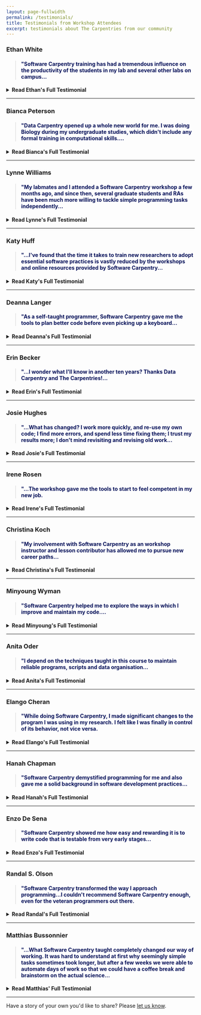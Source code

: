 ```yaml
---
layout: page-fullwidth
permalink: /testimonials/
title: Testimonials from Workshop Attendees
excerpt: testimonials about The Carpentries from our community
---
```


<h3>
    Ethan White
</h3>

> <h4 style="color:#071159">"Software Carpentry training has had a tremendous influence on the productivity of the students in my lab and several other labs on campus...

<details>
<summary>
<strong>Read Ethan's Full Testimonial</strong>
</summary>
Software Carpentry training has had a tremendous influence on the productivity of the students in my lab and several other labs on campus.It trained them to write code that works properly more quickly and to automate repetitive tasks that they used to spend hours on (now they spend minutes). In addition, we are now reusing code much more often, because the code is written in such a way that the students can remember what they did and other students can understand exactly how the code works. I can't recommend Software Carpentry strongly enough.</p>

<em>Ethan White's lab is part of an <a href="https://www.weecology.org/">interdisciplinary ecology research group</a> at the University of Florida.</em>
</details>

<hr>

<h3>
    Bianca Peterson
</h3>

> <h4 style="color:#071159">"Data Carpentry opened up a whole new world for me. I was doing Biology during my undergraduate studies, which didn't include any formal training in computational skills....

<details>
<summary>
<strong>Read Bianca's Full Testimonial</strong>
</summary>
Data Carpentry opened up a whole new world for me. I was doing Biology during my undergraduate studies, which didn't include any formal training in computational skills. Suddenly, I was drowning in big data during my postgrad and had no clue how to work with this type of data. Since attending my first Carpentry workshop, I have learned most of the tools taught by The Carpentries, qualified as an instructor, and have taught at five Data Carpentry workshops, as well as three one-day R workshops. Obviously, I am now very passionate about teaching these tools to researchers who find themselves in the same situation I did. I also feel confident and competent to analyze various types of data, which helped gain me a post-doctoral fellowship in Pharmaceutics.</p>

<em>Bianca Peterson is conducting kinetic analyses of extemporaneously compounded medicines at the Centre of Excellence for Pharmaceutical Sciences (Pharmacen), North-West University, South Africa.</em>
</details>

<hr>
<h3>
  Lynne Williams
</h3>

> <h4 style="color:#071159">"My labmates and I attended a Software Carpentry workshop a few months ago, and since then, several graduate students and RAs have been much more willing to tackle simple programming tasks independently...

<details>
<summary>
<strong>Read Lynne's Full Testimonial</strong>
</summary>
<p>My labmates and I attended a Software Carpentry workshop a few months ago,
  and since then, several graduate students and RAs have been much more willing
  to tackle simple programming tasks independently. We have also now implemented
  a version control repository in the lab: it has greatly reduced the number of
  files flying around and helped to ensure that everyone in the lab has the most
  up-to-date versions of all the code we routinely use. Its history mechanism
  also keeps us from having to manually document every change made or analysis
  done, which has greatly improved our ability to find information quickly.</p>
 <em>Lynne Williams studies the cognitive neuroscience of language development and develops statistical techniques to analyze large multivariate data sets.</em>
</details>

<hr>
<h3>
  Katy Huff
</h3>

> <h4 style="color:#071159">"...I've found that the time it takes to train new researchers to adopt essential software practices is vastly reduced by the workshops and online resources provided by Software Carpentry...

<details>
<summary>
<strong>Read Katy's Full Testimonial</strong>
</summary>
<p>As a nuclear engineer at the US national labs, the number of nuclear safety
  and performance codes I see which are practically untested, basically
  undocumented, and completely lacking in version control is alarming. New
  projects are starting to incorporate better practices, but over and over
  again, students and new staff members show up ready to implement advanced
  numerical methods but don't have a handle on version control. I've found that
  the time it takes to train new researchers to adopt essential software
  practices is vastly reduced by the workshops and online resources provided by
  Software Carpentry. By directing colleagues to the online lectures instead of
  teaching them individually to test and version control their code I've
  personally saved a great number of hours and they've been spared just as many
  false starts.</p>
 <em>Katy Huff is a post-doc in nuclear engineering at the University of California, Berkeley.</em>
</details>

<hr>
<h3>
  Deanna Langer
</h3>

> <h4 style="color:#071159">"As a self-taught programmer, Software Carpentry gave me the tools to plan better code before even picking up a keyboard...

<details>
<summary>
<strong>Read Deanna's Full Testimonial</strong>
</summary>
<p>As a self-taught programmer, Software Carpentry gave me the tools to plan
  better code before even picking up a keyboard&mdash;improving my ability to
  expand, re-use, and test what I develop. The result is a more reliable, better
  traceable product, and I have a better sense of what to look for when
  evaluating other tools.</p>
<em>Deanna Langer's PhD explored multi-parametric MRI for prostate cancer localization</em>
</details>

<hr>

<h3>
    Erin Becker
</h3>

> <h4 style="color:#071159">"...I wonder what I'll know in another ten years? Thanks Data Carpentry and The Carpentries!...

<details>
<summary>
<strong>Read Erin's Full Testimonial</strong>
</summary>
<p>Ten years ago, I made all my plots in Excel. I told a friend: <em>"I am not going to learn to code just to make pretty plots."</em> Now I am sitting downtown using <code>git</code> and coding up a storm in R. I wonder what I'll know in another ten years? Thanks Data Carpentry and The Carpentries!    </p>
  <em>Erin Becker is the Associate Director of The Carpentries</em>
</details>

  <hr>
  <h3>
    Josie Hughes
</h3>

> <h4 style="color:#071159">"...What has changed? I work more quickly, and re-use my own code; I find more errors, and spend less time fixing them; I trust my results more; I don't mind revisiting and revising old work...

<details>
<summary>
<strong>Read Josie's Full Testimonial</strong>
</summary>
<p>Armed with a single introductory C++ course, I did a master's degree and
    several years of consulting work on spatial simulation models before taking
    Software Carpentry. Long, slow, frustrating experience left me well prepared
    to appreciate this course. What has changed? I work more quickly, and re-use
    my own code; I find more errors, and spend less time fixing them; I trust my
    results more; I don't mind revisiting and revising old work; collaborators and
    potential employers are more impressed; and I'm happier.</p>
  <em>Josie Hughes develops models of mountain pine beetles and other outbreaking forest insects</em>
</details>

<hr>
<h3>
  Irene Rosen
</h3>

> <h4 style="color:#071159">"...The workshop gave me the tools to start to feel competent in my new job.

<details>
<summary>
<strong>Read Irene's Full Testimonial</strong>
</summary>
<p>I started working at the Space Science Lab last November
  focusing on QA for two satellite projects' flight software.
  While I have written and tested lots of software in the past, I
  was unfamiliar with Python which is the preferred language for
  software testing here at the lab.  The workshop gave me the
  tools to start to feel competent in my new job.</p>
 <em>Irene Rosen helps test satellite flight software at UC Berkeley</em>
</details>

<hr>
<h3>
  Christina Koch
</h3>

> <h4 style="color:#071159">"My involvement with Software Carpentry as an workshop instructor and lesson contributor has allowed me to pursue new career paths...

<details>
<summary>
<strong>Read Christina's Full Testimonial</strong>
</summary>
<p>
  My involvement with Software Carpentry as an workshop instructor
  and lesson contributor has allowed me to pursue new career paths; most
  notably, my current position at the University of Wisconsin, Madison.  
  As a Software Carpentry instructor, I gained valuable cross-discipline
  experience: communicating difficult concepts to non-experts, developing
  skills in computing tools, collaborating with a team, and demonstrating
  my commitment to better computing skills by volunteering my time.  My
  involvement with Software Carpentry also introduced me to a unique
  professional community of people who care about research and computing,
  which is typically not found in a single university/lab/office.  This
  community has introduced me to new ideas, tools, and job postings from
  off the beaten path.  
</p>
 <em>Christina Koch helps researchers at the University
  of Wisconsin, Madison, access and utilize large-scale computing
  resources to transform their research.  
</em>
</details>

<hr>
<h3>
  Minyoung Wyman
</h3>

> <h4 style="color:#071159">"Software Carpentry helped me to explore the ways in which I improve and maintain my code....

<details>
<summary>
<strong>Read Minyoung's Full Testimonial</strong>
</summary>
<p>Software Carpentry helped me to explore the ways in which I improve and
  maintain my code. This made it easier for me to look back upon my old work and
  adapt it for new purposes, thereby making my research progress more
  quickly. It has also let me ask types of questions that I previously had no
  ability to address.</p>
 <em>Minyoung Wyman studies the evolution of male and female differences using fruit flies as a model organism</em>
</details>

<hr>
<h3>
  Anita Oder
</h3>

> <h4 style="color:#071159">"I depend on the techniques taught in this course to maintain reliable programs, scripts and data organisation...

<details>
<summary>
<strong>Read Anita's Full Testimonial</strong>
</summary>
<p>I depend on the techniques taught in this course to maintain reliable
  programs, scripts and data organisation. The time management, revision
  control, debugging and testing strategies are absolutely essential to build
  and maintain my projects. The basic Unix, shell, and scripting skills save me
  significant time and effort every day. It's an invaluable resource for
  computational researchers.</p>
 <em>Anita Oder is helping develop a set of optimal experimental planning and analysis tools for neuroimaging research</em>
</details>

<hr>
<h3>
  Elango Cheran
</h3>

> <h4 style="color:#071159">"While doing Software Carpentry, I made significant changes to the program I was using in my research. I felt like I was finally in control of its behavior, not vice versa.

<details>
<summary>
<strong>Read Elango's Full Testimonial</strong>
</summary>
<p>While doing Software Carpentry, I made significant changes to the program I
  was using in my research. I felt like I was finally in control of its
  behavior, not vice versa. I still refer Software Carpentry to anyone new to
  programming, best practices, or even Python, especially if I have to work with
  that person.</p>
 <em>Elango Cheran's MSc thesis was on detecting structural variants from paired-end sequencing data</em>
</details>

<hr>
<h3>
  Hanah Chapman
</h3>

> <h4 style="color:#071159">"Software Carpentry demystified programming for me and also gave me a solid background in software development practices...

<details>
<summary>
<strong>Read Hanah's Full Testimonial</strong>
</summary>
<p>Like most psychology students, I got no formal training in computational
  methods during my undergrad or graduate program. This meant that I was
  effectively cut off from the tool I was using and pessimistic about my chances
  of ever mastering it. Software Carpentry demystified programming for me and
  also gave me a solid background in software development practices. I now use
  tools that I never would have considered before taking the course, and have
  even accepted a postdoc in a computation-heavy lab, which would have been out
  of the question. My only regret is that I wasn't able to take this course
  earlier in my degree!</p>
 <em>Hanah Chapman studies the evolutionary psychology and cognitive neuroscience of human emotion</em>
</details>

<hr>
<h3>
  Enzo De Sena
</h3>

> <h4 style="color:#071159">"Software Carpentry showed me how easy and rewarding it is to write code that is testable from very early stages...

<details>
<summary>
<strong>Read Enzo's Full Testimonial</strong>
</summary>
<p>Deadline after deadline: research life is as simple as that. As a
  consequence, research software is too often written in a rush. How many of you
  have faced that little, tricky, hidden bug a few days before submission? If
  you did, you also know that feeling of mistrust of your code. Software
  Carpentry showed me how easy and rewarding it is to write code that is
  testable from very early stages: write a little function, and immediately
  check whether simple examples yield the results you expect. And while
  Subversion repositories are not so easy to set up, once they are working, it's
  like having a perfect lab assistant to tell you what is going on at any
  time.</p>
 <em>Enzo De Sena builds physical and acoustic models of surround sound</em>
</details>

<hr>
<h3>
  Randal S. Olson
</h3>

> <h4 style="color:#071159">"Software Carpentry transformed the way I approach programming...I couldn't recommend Software Carpentry enough, even for the veteran programmers out there.

<details>
<summary>
<strong>Read Randal's Full Testimonial</strong>
</summary>
<p>Before I attended the Software Carpentry workshop, I honestly didn't think
  I'd pick up anything useful other than a few minor tips and tricks because I
  had been programming for over 6 years at that point. Much to my surprise,
  Software Carpentry transformed the way I approach programming. I learned how
  to write better, flexible software with command-line options; the importance
  of open-source, reusable software in research; and was introduced to the best
  research notebook I've encountered so far: IPython Notebook. I couldn't
  recommend Software Carpentry enough, even for the veteran programmers out
  there.</p>
<em>Randal S. Olson studies biologically-inspired artificial brains and algorithms at Michigan State University</em>
</details>

<hr>
<h3>
  Matthias Bussonnier
</h3>

> <h4 style="color:#071159">"...What Software Carpentry taught completely changed our way of working. It was hard to understand at first why seemingly simple tasks sometimes took longer, but after a few weeks we were able to automate days of work so that we could have a coffee break and brainstorm on the actual science...

<details>
<summary>
<strong>Read Matthias' Full Testimonial</strong>
</summary>
<p>
  I was a physicist in a biology lab, working mostly with
  biologist with little or no knowledge of programming.  What
  Software Carpentry taught completely changed our way of
  working. It was hard to understand at first why seemingly
  simple tasks sometimes took longer, but after a few weeks we
  were able to automate days of work so that we could have a
  coffee break and brainstorm on the actual science. This
  completely changed the way we envisioned studies, from
  limiting ourself to what a student could manually analyze to
  collecting as much data as possible in order to investigate
  modification of mouse Oocytes maturation at timescales we
  wouldn't have looked at.  And even though we didn't have deep
  training in some topics, just knowing that things like regular
  expressions existed allowed the team to consult experts. This
  allowed us to structure the way we did experiments and store
  data in better ways, which in turn made getting new team
  members up to speed much easier.
</p>
<em>Matthias Bussonnier is a post-doc at the Berkeley Institute for Data Science</em>
</details>
<hr>

<p>Have a story of your own you'd like to share? Please <a href="mailto:{{site.contact}}?subject=testimonial">let us know</a>.</p>
